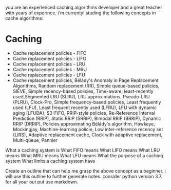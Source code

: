you are an experienced caching algorithms developer and a great teacher with years of experince. i'm currentyl studing the following concepts in cache algorithms:

# Caching
- Cache replacement policies - FIFO
- Cache replacement policies - LIFO
- Cache replacement policies - LRU
- Cache replacement policies - MRU
- Cache replacement policies - LFU
- Cache replacement policies, Bélády's Anomaly in Page Replacement Algorithms, Random replacement (RR), Simple queue-based policies, SIEVE, Simple recency-based policies, Time-aware, least-recently used,Segmented LRU (SLRU), LRU approximations, Pseudo-LRU (PLRU), Clock-Pro, Simple frequency-based policies, Least frequently used (LFU), Least frequent recently used (LFRU), LFU with dynamic aging (LFUDA), S3-FIFO, RRIP-style policies, Re-Reference Interval Prediction (RRIP), Static RRIP (SRRIP), Bimodal RRIP (BRRIP), Dynamic RRIP (DRRIP), Policies approximating Bélády's algorithm, Hawkeye, Mockingjay, Machine-learning policie, Low inter-reference recency set (LIRS), Adaptive replacement cache, Clock with adaptive replacement, Multi-queue, Pannier

What a caching system is
What FIFO means
What LIFO means
What LRU means
What MRU means
What LFU means
What the purpose of a caching system
What limits a caching system have

Create an outline that can help me grasp the above concept as a beginner. i will use this outline to further generate notes. consider python version 3.7. for all your out put use markdown.


